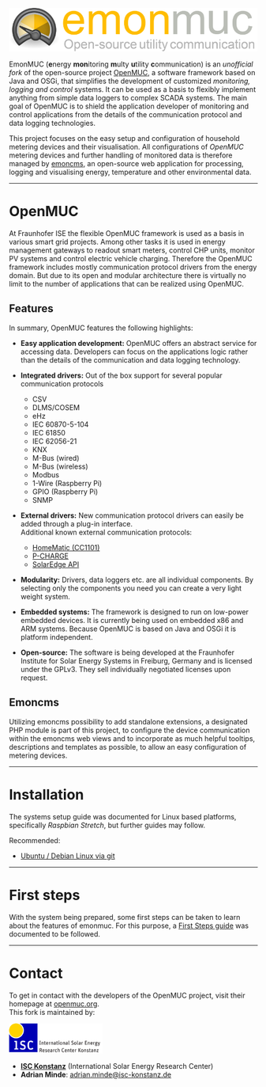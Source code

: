 ![emonmuc header](doc/img/emonmuc-logo.png)

EmonMUC (**e**nergy **mon**itoring **m**ulty **u**tility **c**ommunication) is an *unofficial fork* of the open-source project [OpenMUC](https://www.openmuc.org/), a software framework based on Java and OSGi, that simplifies the development of customized *monitoring, logging and control* systems. It can be used as a basis to flexibly implement anything from simple data loggers to complex SCADA systems. The main goal of OpenMUC is to shield the application developer of monitoring and control applications from the details of the communication protocol and data logging technologies.

This project focuses on the easy setup and configuration of household metering devices and their visualisation. All configurations of *OpenMUC* metering devices and further handling of monitored data is therefore managed by [emoncms](https://emoncms.org/), an open-source web application for processing, logging and visualising energy, temperature and other environmental data.


----------

# OpenMUC

At Fraunhofer ISE the flexible OpenMUC framework is used as a basis in various smart grid projects. Among other tasks it is used in energy management gateways to readout smart meters, control CHP units, monitor PV systems and control electric vehicle charging. Therefore the OpenMUC framework includes mostly communication protocol drivers from the energy domain. But due to its open and modular architecture there is virtually no limit to the number of applications that can be realized using OpenMUC.


## Features

In summary, OpenMUC features the following highlights:

- **Easy application development:** OpenMUC offers an abstract service for accessing data. Developers can focus on the applications logic rather than the details of the communication and data logging technology.

- **Integrated drivers:** Out of the box support for several popular communication protocols

    - CSV
    - DLMS/COSEM
    - eHz
    - IEC 60870-5-104
    - IEC 61850
    - IEC 62056-21
    - KNX
    - M-Bus (wired)
    - M-Bus (wireless)
    - Modbus
    - 1-Wire (Raspberry Pi)
    - GPIO (Raspberry Pi)
    - SNMP
    
- **External drivers:** New communication protocol drivers can easily be added through a plug-in interface.  
Additional known external communication protocols:

    - [HomeMatic (CC1101)](https://github.com/isc-konstanz/OpenHomeMatic)
    - [P-CHARGE](https://github.com/isc-konstanz/OpenPCharge)
    - [SolarEdge API](https://github.com/isc-konstanz/OpenSolarEdge)


- **Modularity:** Drivers, data loggers etc. are all individual components. By selecting only the components you need you can create a very light weight system.

- **Embedded systems:** The framework is designed to run on low-power embedded devices. It is currently being used on embedded x86 and ARM systems. Because OpenMUC is based on Java and OSGi it is platform independent.

- **Open-source:** The software is being developed at the Fraunhofer Institute for Solar Energy Systems in Freiburg, Germany and is licensed under the GPLv3. They sell individually negotiated licenses upon request.


## Emoncms

Utilizing emoncms possibility to add standalone extensions, a designated PHP module is part of this project, to configure the device communication within the emoncms web views and to incorporate as much helpful tooltips, descriptions and templates as possible, to allow an easy configuration of metering devices.


----------

# Installation

The systems setup guide was documented for Linux based platforms, specifically *Raspbian Stretch*, but further guides may follow.

Recommended:

- [Ubuntu / Debian Linux via git](https://github.com/isc-konstanz/emonmuc/blob/master/doc/LinuxInstall.md)


----------

# First steps

With the system being prepared, some first steps can be taken to learn about the features of emonmuc.
For this purpose, a [First Steps guide](https://github.com/isc-konstanz/emonmuc/blob/master/doc/FirstSteps.md) was documented to be followed.


----------

# Contact

To get in contact with the developers of the OpenMUC project, visit their homepage at [openmuc.org](https://www.openmuc.org/).  
This fork is maintained by:

![ISC logo](doc/img/isc-logo.png)

- **[ISC Konstanz](http://isc-konstanz.de/)** (International Solar Energy Research Center)
- **Adrian Minde**: adrian.minde@isc-konstanz.de
